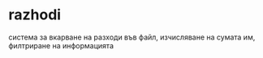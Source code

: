 razhodi
=======

система за вкарване на разходи във файл, изчисляване на сумата им, филтриране на информацията
